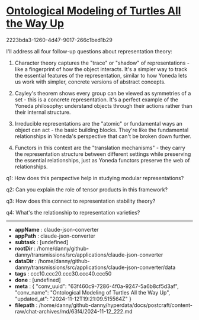 # [Ontological Modeling of Turtles All the Way Up](https://claude.ai/chat/63f460c9-7286-4f0a-9247-5a6b8cf5d3af)

2223bda3-1260-4d47-9017-266c1bed1b29

 I'll address all four follow-up questions about representation theory:

1. Character theory captures the "trace" or "shadow" of representations - like a fingerprint of how the object interacts. It's a simpler way to track the essential features of the representation, similar to how Yoneda lets us work with simpler, concrete versions of abstract concepts.

2. Cayley's theorem shows every group can be viewed as symmetries of a set - this is a concrete representation. It's a perfect example of the Yoneda philosophy: understand objects through their actions rather than their internal structure.

3. Irreducible representations are the "atomic" or fundamental ways an object can act - the basic building blocks. They're like the fundamental relationships in Yoneda's perspective that can't be broken down further.

4. Functors in this context are the "translation mechanisms" - they carry the representation structure between different settings while preserving the essential relationships, just as Yoneda functors preserve the web of relationships.

q1: How does this perspective help in studying modular representations?

q2: Can you explain the role of tensor products in this framework?

q3: How does this connect to representation stability theory?

q4: What's the relationship to representation varieties?

---

* **appName** : claude-json-converter
* **appPath** : claude-json-converter
* **subtask** : [undefined]
* **rootDir** : /home/danny/github-danny/transmissions/src/applications/claude-json-converter
* **dataDir** : /home/danny/github-danny/transmissions/src/applications/claude-json-converter/data
* **tags** : ccc10.ccc20.ccc30.ccc40.ccc50
* **done** : [undefined]
* **meta** : {
  "conv_uuid": "63f460c9-7286-4f0a-9247-5a6b8cf5d3af",
  "conv_name": "Ontological Modeling of Turtles All the Way Up",
  "updated_at": "2024-11-12T19:21:09.515564Z"
}
* **filepath** : /home/danny/github-danny/hyperdata/docs/postcraft/content-raw/chat-archives/md/63f4/2024-11-12_222.md